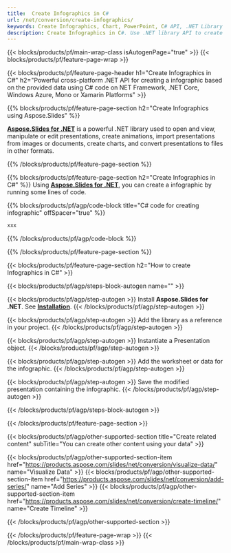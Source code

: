 ```yaml
---
title:  Create Infographics in C#
url: /net/conversion/create-infographics/
keywords: Create Infographics, Chart, PowerPoint, C# API, .NET Library
description: Create Infographics in C#. Use .NET library API to create infographics
---
```


{{< blocks/products/pf/main-wrap-class isAutogenPage="true" >}}
{{< blocks/products/pf/feature-page-wrap >}}

{{< blocks/products/pf/feature-page-header h1="Create Infographics in C#" h2="Powerful cross-platform .NET API for creating a infographic based on the provided data using C# code on NET Framework, .NET Core, Windows Azure, Mono or Xamarin Platforms" >}}

{{% blocks/products/pf/feature-page-section h2="Create Infographics using Aspose.Slides" %}}

[**Aspose.Slides for .NET**](https://products.aspose.com/slides/net/) is a powerful .NET library used to open and view, manipulate or edit presentations, create animations, import presentations from images or documents, create charts, and convert presentations to files in other formats.

{{% /blocks/products/pf/feature-page-section %}}




{{% blocks/products/pf/feature-page-section  h2="Create Infographics in C#" %}}
Using [**Aspose.Slides for .NET**](https://products.aspose.com/slides/net/), you can create a infographic by running some lines of code.

{{% blocks/products/pf/agp/code-block title="C# code for creating infographic" offSpacer="true" %}}
```cs
xxx
```
{{% /blocks/products/pf/agp/code-block %}}

{{% /blocks/products/pf/feature-page-section %}}




{{< blocks/products/pf/feature-page-section  h2="How to create Infographics in C#" >}}


{{< blocks/products/pf/agp/steps-block-autogen name="" >}}


{{< blocks/products/pf/agp/step-autogen >}}
Install **Aspose.Slides for .NET**. See [**Installation**](https://docs.aspose.com/slides/net/installation/).
{{< /blocks/products/pf/agp/step-autogen >}}

{{< blocks/products/pf/agp/step-autogen >}}
Add the library as a reference in your project.
{{< /blocks/products/pf/agp/step-autogen >}}

{{< blocks/products/pf/agp/step-autogen >}}
Instantiate a Presentation object.
{{< /blocks/products/pf/agp/step-autogen >}}

{{< blocks/products/pf/agp/step-autogen >}}
Add the worksheet or data for the infographic.
{{< /blocks/products/pf/agp/step-autogen >}}

{{< blocks/products/pf/agp/step-autogen >}}
Save the modified presentation containing the infographic. 
{{< /blocks/products/pf/agp/step-autogen >}}




{{< /blocks/products/pf/agp/steps-block-autogen >}}


{{< /blocks/products/pf/feature-page-section >}}





{{< blocks/products/pf/agp/other-supported-section title="Create related content" subTitle="You can create other content using your data" >}}


{{< blocks/products/pf/agp/other-supported-section-item href="https://products.aspose.com/slides/net/conversion/visualize-data/" name="Visualize Data" >}}
{{< blocks/products/pf/agp/other-supported-section-item href="https://products.aspose.com/slides/net/conversion/add-series/" name="Add Series" >}}
{{< blocks/products/pf/agp/other-supported-section-item href="https://products.aspose.com/slides/net/conversion/create-timeline/" name="Create Timeline" >}}




{{< /blocks/products/pf/agp/other-supported-section >}}

{{< /blocks/products/pf/feature-page-wrap >}}
{{< /blocks/products/pf/main-wrap-class >}}
